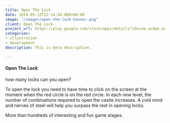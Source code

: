 ```yaml
---
title: Open The Lock
date: 2019-05-12T12:14:34.000+06:00
image: "/images/open-the-lock-banner.png"
client: Open The Lock
project_url: https://play.google.com/store/apps/details?id=com.azdam.openthelock
categories:
- illustration
- development
description: This is meta description.

---
```

#### Open The Lock

how many locks can you open?  
  
To open the lock you need to have time to click on the screen at the moment when the red circle is on the red circle. In each new level, the number of combinations required to open the castle increases. A cold mind and nerves of steel will help you surpass the rest in opening locks.  
  
More than hundreds of interesting and fun game stages.
